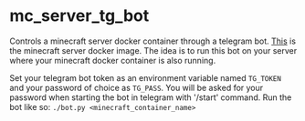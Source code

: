 # mc_server_tg_bot
Controls a minecraft server docker container through a telegram bot. [This](https://hub.docker.com/r/itzg/minecraft-server) is the minecraft server docker image. The idea is to run this bot on your server where your minecraft docker container is also running.

Set your telegram bot token as an environment variable named `TG_TOKEN` and your password of choice as `TG_PASS`. You will be asked for your password when starting the bot in telegram with '/start' command.
Run the bot like so: `./bot.py <minecraft_container_name>`
